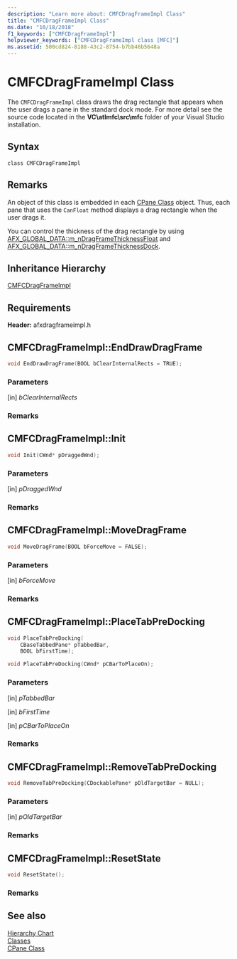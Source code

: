 ```yaml
---
description: "Learn more about: CMFCDragFrameImpl Class"
title: "CMFCDragFrameImpl Class"
ms.date: "10/18/2018"
f1_keywords: ["CMFCDragFrameImpl"]
helpviewer_keywords: ["CMFCDragFrameImpl class [MFC]"]
ms.assetid: 500cd824-8188-43c2-8754-b7bb46b5648a
---
```

# CMFCDragFrameImpl Class

The `CMFCDragFrameImpl` class draws the drag rectangle that appears when the user drags a pane in the standard dock mode.
   For more detail see the source code located in the **VC\\atlmfc\\src\\mfc** folder of your Visual Studio installation.

## Syntax

```
class CMFCDragFrameImpl
```

## Remarks

An object of this class is embedded in each [CPane Class](../../mfc/reference/cpane-class.md) object. Thus, each pane that uses the `CanFloat` method displays a drag rectangle when the user drags it.

You can control the thickness of the drag rectangle by using [AFX_GLOBAL_DATA::m_nDragFrameThicknessFloat](afx-global-data-structure.md#m_ndragframethicknessfloat) and [AFX_GLOBAL_DATA::m_nDragFrameThicknessDock](afx-global-data-structure.md#m_ndragframethicknessdock).

## Inheritance Hierarchy

[CMFCDragFrameImpl](../../mfc/reference/cmfcdragframeimpl-class.md)

## Requirements

**Header:** afxdragframeimpl.h

## <a name="enddrawdragframe"></a> CMFCDragFrameImpl::EndDrawDragFrame

```cpp
void EndDrawDragFrame(BOOL bClearInternalRects = TRUE);
```

### Parameters

[in] *bClearInternalRects*<br/>

### Remarks

## <a name="init"></a> CMFCDragFrameImpl::Init

```cpp
void Init(CWnd* pDraggedWnd);
```

### Parameters

[in] *pDraggedWnd*<br/>

### Remarks

## <a name="movedragframe"></a> CMFCDragFrameImpl::MoveDragFrame

```cpp
void MoveDragFrame(BOOL bForceMove = FALSE);
```

### Parameters

[in] *bForceMove*<br/>

### Remarks

## <a name="placetabpredocking"></a> CMFCDragFrameImpl::PlaceTabPreDocking

```cpp
void PlaceTabPreDocking(
    CBaseTabbedPane* pTabbedBar,
    BOOL bFirstTime);

void PlaceTabPreDocking(CWnd* pCBarToPlaceOn);
```

### Parameters

[in] *pTabbedBar*<br/>

[in] *bFirstTime*<br/>

[in] *pCBarToPlaceOn*<br/>

### Remarks

## <a name="removetabpredocking"></a> CMFCDragFrameImpl::RemoveTabPreDocking

```cpp
void RemoveTabPreDocking(CDockablePane* pOldTargetBar = NULL);
```

### Parameters

[in] *pOldTargetBar*<br/>

### Remarks

## <a name="resetstate"></a> CMFCDragFrameImpl::ResetState

```cpp
void ResetState();
```

### Remarks

## See also

[Hierarchy Chart](../../mfc/hierarchy-chart.md)<br/>
[Classes](../../mfc/reference/mfc-classes.md)<br/>
[CPane Class](../../mfc/reference/cpane-class.md)
